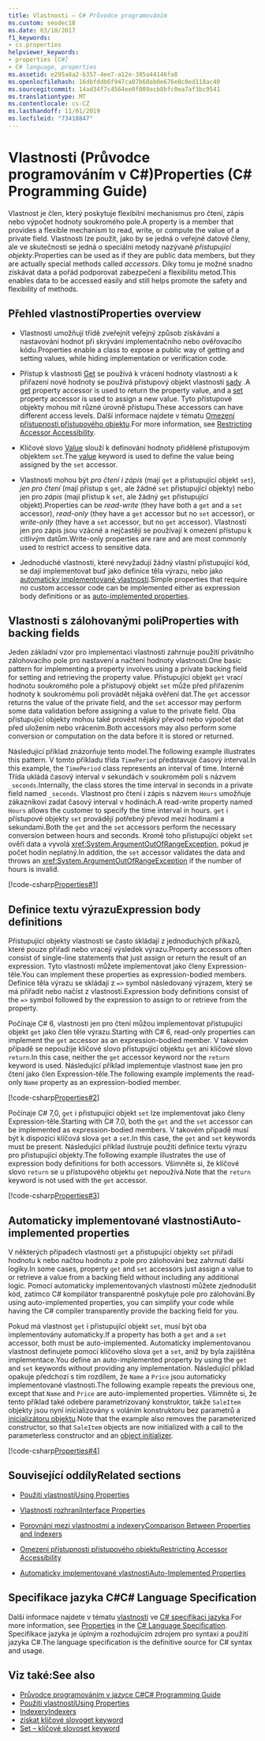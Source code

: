 ```yaml
---
title: Vlastnosti – C# Průvodce programováním
ms.custom: seodec18
ms.date: 03/10/2017
f1_keywords:
- cs.properties
helpviewer_keywords:
- properties [C#]
- C# language, properties
ms.assetid: e295a8a2-b357-4ee7-a12e-385a44146fa8
ms.openlocfilehash: 16dbfddb6f947ca07b60ab0e676e8c0ed118ac40
ms.sourcegitcommit: 14ad34f7c4564ee0f009acb8bfc0ea7af3bc9541
ms.translationtype: MT
ms.contentlocale: cs-CZ
ms.lasthandoff: 11/01/2019
ms.locfileid: "73418847"
---
```

# <a name="properties-c-programming-guide"></a><span data-ttu-id="27a1d-102">Vlastnosti (Průvodce programováním v C#)</span><span class="sxs-lookup"><span data-stu-id="27a1d-102">Properties (C# Programming Guide)</span></span>

<span data-ttu-id="27a1d-103">Vlastnost je člen, který poskytuje flexibilní mechanismus pro čtení, zápis nebo výpočet hodnoty soukromého pole.</span><span class="sxs-lookup"><span data-stu-id="27a1d-103">A property is a member that provides a flexible mechanism to read, write, or compute the value of a private field.</span></span> <span data-ttu-id="27a1d-104">Vlastnosti lze použít, jako by se jedná o veřejné datové členy, ale ve skutečnosti se jedná o speciální metody nazývané *přistupující objekty*.</span><span class="sxs-lookup"><span data-stu-id="27a1d-104">Properties can be used as if they are public data members, but they are actually special methods called *accessors*.</span></span> <span data-ttu-id="27a1d-105">Díky tomu je možné snadno získávat data a pořád podporovat zabezpečení a flexibilitu metod.</span><span class="sxs-lookup"><span data-stu-id="27a1d-105">This enables data to be accessed easily and still helps promote the safety and flexibility of methods.</span></span>  

## <a name="properties-overview"></a><span data-ttu-id="27a1d-106">Přehled vlastností</span><span class="sxs-lookup"><span data-stu-id="27a1d-106">Properties overview</span></span>  
  
- <span data-ttu-id="27a1d-107">Vlastnosti umožňují třídě zveřejnit veřejný způsob získávání a nastavování hodnot při skrývání implementačního nebo ověřovacího kódu.</span><span class="sxs-lookup"><span data-stu-id="27a1d-107">Properties enable a class to expose a public way of getting and setting values, while hiding implementation or verification code.</span></span>  
  
- <span data-ttu-id="27a1d-108">Přístup k vlastnosti [Get](../../language-reference/keywords/get.md) se používá k vrácení hodnoty vlastnosti a k přiřazení nové hodnoty se používá přístupový objekt vlastnosti [sady](../../language-reference/keywords/set.md) .</span><span class="sxs-lookup"><span data-stu-id="27a1d-108">A [get](../../language-reference/keywords/get.md) property accessor is used to return the property value, and a [set](../../language-reference/keywords/set.md) property accessor is used to assign a new value.</span></span> <span data-ttu-id="27a1d-109">Tyto přístupové objekty mohou mít různé úrovně přístupu.</span><span class="sxs-lookup"><span data-stu-id="27a1d-109">These accessors can have different access levels.</span></span> <span data-ttu-id="27a1d-110">Další informace najdete v tématu [Omezení přístupnosti přístupového objektu](./restricting-accessor-accessibility.md).</span><span class="sxs-lookup"><span data-stu-id="27a1d-110">For more information, see [Restricting Accessor Accessibility](./restricting-accessor-accessibility.md).</span></span>  
  
- <span data-ttu-id="27a1d-111">Klíčové slovo [Value](../../language-reference/keywords/value.md) slouží k definování hodnoty přidělené přístupovým objektem `set`.</span><span class="sxs-lookup"><span data-stu-id="27a1d-111">The [value](../../language-reference/keywords/value.md) keyword is used to define the value being assigned by the `set` accessor.</span></span>  
- <span data-ttu-id="27a1d-112">Vlastnosti mohou být *pro čtení i zápis* (mají `get` a přistupující objekt `set`), *jen pro čtení* (mají přístup s `get`, ale žádné `set` přistupující objekty) nebo jen pro *zápis* (mají přístup k `set`, ale žádný `get` přistupující objekt).</span><span class="sxs-lookup"><span data-stu-id="27a1d-112">Properties can be *read-write* (they have both a `get` and a `set` accessor), *read-only* (they have a `get` accessor but no `set` accessor), or *write-only* (they have a `set` accessor, but no `get` accessor).</span></span> <span data-ttu-id="27a1d-113">Vlastnosti jen pro zápis jsou vzácné a nejčastěji se používají k omezení přístupu k citlivým datům.</span><span class="sxs-lookup"><span data-stu-id="27a1d-113">Write-only properties are rare and are most commonly used to restrict access to sensitive data.</span></span>

- <span data-ttu-id="27a1d-114">Jednoduché vlastnosti, které nevyžadují žádný vlastní přistupující kód, se dají implementovat buď jako definice těla výrazu, nebo jako [automaticky implementované vlastnosti](./auto-implemented-properties.md).</span><span class="sxs-lookup"><span data-stu-id="27a1d-114">Simple properties that require no custom accessor code can be implemented either as expression body definitions or as [auto-implemented properties](./auto-implemented-properties.md).</span></span>
 
## <a name="properties-with-backing-fields"></a><span data-ttu-id="27a1d-115">Vlastnosti s zálohovanými poli</span><span class="sxs-lookup"><span data-stu-id="27a1d-115">Properties with backing fields</span></span>

<span data-ttu-id="27a1d-116">Jeden základní vzor pro implementaci vlastnosti zahrnuje použití privátního zálohovacího pole pro nastavení a načtení hodnoty vlastnosti.</span><span class="sxs-lookup"><span data-stu-id="27a1d-116">One basic pattern for implementing a property involves using a private backing field for setting and retrieving the property value.</span></span> <span data-ttu-id="27a1d-117">Přistupující objekt `get` vrací hodnotu soukromého pole a přístupový objekt `set` může před přiřazením hodnoty k soukromému poli provádět nějaká ověření dat.</span><span class="sxs-lookup"><span data-stu-id="27a1d-117">The `get` accessor returns the value of the private field, and the `set` accessor may perform some data validation before assigning a value to the private field.</span></span> <span data-ttu-id="27a1d-118">Oba přistupující objekty mohou také provést nějaký převod nebo výpočet dat před uložením nebo vrácením.</span><span class="sxs-lookup"><span data-stu-id="27a1d-118">Both accessors may also perform some conversion or computation on the data before it is stored or returned.</span></span>

<span data-ttu-id="27a1d-119">Následující příklad znázorňuje tento model.</span><span class="sxs-lookup"><span data-stu-id="27a1d-119">The following example illustrates this pattern.</span></span> <span data-ttu-id="27a1d-120">V tomto příkladu třída `TimePeriod` představuje časový interval.</span><span class="sxs-lookup"><span data-stu-id="27a1d-120">In this example, the `TimePeriod` class represents an interval of time.</span></span> <span data-ttu-id="27a1d-121">Interně Třída ukládá časový interval v sekundách v soukromém poli s názvem `_seconds`.</span><span class="sxs-lookup"><span data-stu-id="27a1d-121">Internally, the class stores the time interval in seconds in a private field named `_seconds`.</span></span> <span data-ttu-id="27a1d-122">Vlastnost pro čtení i zápis s názvem `Hours` umožňuje zákazníkovi zadat časový interval v hodinách.</span><span class="sxs-lookup"><span data-stu-id="27a1d-122">A read-write property named `Hours` allows the customer to specify the time interval in hours.</span></span> <span data-ttu-id="27a1d-123">`get` i přístupové objekty `set` provádějí potřebný převod mezi hodinami a sekundami.</span><span class="sxs-lookup"><span data-stu-id="27a1d-123">Both the `get` and the `set` accessors perform the necessary conversion between hours and seconds.</span></span> <span data-ttu-id="27a1d-124">Kromě toho přistupující objekt `set` ověří data a vyvolá <xref:System.ArgumentOutOfRangeException>, pokud je počet hodin neplatný.</span><span class="sxs-lookup"><span data-stu-id="27a1d-124">In addition, the `set` accessor validates the data and throws an <xref:System.ArgumentOutOfRangeException> if the number of hours is invalid.</span></span> 
   
 [!code-csharp[Properties#1](../../../../samples/snippets/csharp/programming-guide/classes-and-structs/properties-1.cs)]  
  
## <a name="expression-body-definitions"></a><span data-ttu-id="27a1d-125">Definice textu výrazu</span><span class="sxs-lookup"><span data-stu-id="27a1d-125">Expression body definitions</span></span>  

 <span data-ttu-id="27a1d-126">Přistupující objekty vlastnosti se často skládají z jednoduchých příkazů, které pouze přiřadí nebo vracejí výsledek výrazu.</span><span class="sxs-lookup"><span data-stu-id="27a1d-126">Property accessors often consist of single-line statements that just assign or return the result of an expression.</span></span> <span data-ttu-id="27a1d-127">Tyto vlastnosti můžete implementovat jako členy Expression-těle.</span><span class="sxs-lookup"><span data-stu-id="27a1d-127">You can implement these properties as expression-bodied members.</span></span> <span data-ttu-id="27a1d-128">Definice těla výrazu se skládají z `=>` symbol následovaný výrazem, který se má přiřadit nebo načíst z vlastnosti.</span><span class="sxs-lookup"><span data-stu-id="27a1d-128">Expression body definitions consist of the `=>` symbol followed by the expression to assign to or retrieve from the property.</span></span>

 <span data-ttu-id="27a1d-129">Počínaje C# 6, vlastnosti jen pro čtení můžou implementovat přistupující objekt `get` jako člen těle výrazu.</span><span class="sxs-lookup"><span data-stu-id="27a1d-129">Starting with C# 6, read-only properties can implement the `get` accessor as an expression-bodied member.</span></span> <span data-ttu-id="27a1d-130">V takovém případě se nepoužije klíčové slovo přistupující objektu `get` ani klíčové slovo `return`.</span><span class="sxs-lookup"><span data-stu-id="27a1d-130">In this case, neither the `get` accessor keyword nor the `return` keyword is used.</span></span> <span data-ttu-id="27a1d-131">Následující příklad implementuje vlastnost `Name` jen pro čtení jako člen Expression-těle.</span><span class="sxs-lookup"><span data-stu-id="27a1d-131">The following example implements the read-only `Name` property as an expression-bodied member.</span></span>

 [!code-csharp[Properties#2](../../../../samples/snippets/csharp/programming-guide/classes-and-structs/properties-2.cs)]  

 <span data-ttu-id="27a1d-132">Počínaje C# 7,0, `get` i přistupující objekt `set` lze implementovat jako členy Expression-těle.</span><span class="sxs-lookup"><span data-stu-id="27a1d-132">Starting with C# 7.0, both the `get` and the `set` accessor can be implemented as expression-bodied members.</span></span> <span data-ttu-id="27a1d-133">V takovém případě musí být k dispozici klíčová slova `get` a `set`.</span><span class="sxs-lookup"><span data-stu-id="27a1d-133">In this case, the `get` and `set` keywords must be present.</span></span> <span data-ttu-id="27a1d-134">Následující příklad ilustruje použití definice textu výrazu pro přistupující objekty.</span><span class="sxs-lookup"><span data-stu-id="27a1d-134">The following example illustrates the use of expression body definitions for both accessors.</span></span> <span data-ttu-id="27a1d-135">Všimněte si, že klíčové slovo `return` se u přístupového objektu `get` nepoužívá.</span><span class="sxs-lookup"><span data-stu-id="27a1d-135">Note that the `return` keyword is not used with the `get` accessor.</span></span>
 
  [!code-csharp[Properties#3](../../../../samples/snippets/csharp/programming-guide/classes-and-structs/properties-3.cs)]  

## <a name="auto-implemented-properties"></a><span data-ttu-id="27a1d-136">Automaticky implementované vlastnosti</span><span class="sxs-lookup"><span data-stu-id="27a1d-136">Auto-implemented properties</span></span>

<span data-ttu-id="27a1d-137">V některých případech vlastnosti `get` a přistupující objekty `set` přiřadí hodnotu k nebo načtou hodnotu z pole pro zálohování bez zahrnutí další logiky.</span><span class="sxs-lookup"><span data-stu-id="27a1d-137">In some cases, property `get` and `set` accessors just assign a value to or retrieve a value from a backing field without including any additional logic.</span></span> <span data-ttu-id="27a1d-138">Pomocí automaticky implementovaných vlastností můžete zjednodušit kód, zatímco C# kompilátor transparentně poskytuje pole pro zálohování.</span><span class="sxs-lookup"><span data-stu-id="27a1d-138">By using auto-implemented properties, you can simplify your code while having the C# compiler transparently provide the backing field for you.</span></span> 

<span data-ttu-id="27a1d-139">Pokud má vlastnost `get` i přistupující objekt `set`, musí být oba implementovány automaticky.</span><span class="sxs-lookup"><span data-stu-id="27a1d-139">If a property has both a `get` and a `set` accessor, both must be auto-implemented.</span></span> <span data-ttu-id="27a1d-140">Automaticky implementovanou vlastnost definujete pomocí klíčového slova `get` a `set`, aniž by byla zajištěna implementace.</span><span class="sxs-lookup"><span data-stu-id="27a1d-140">You define an auto-implemented property by using the `get` and `set` keywords without providing any implementation.</span></span> <span data-ttu-id="27a1d-141">Následující příklad opakuje předchozí s tím rozdílem, že `Name` a `Price` jsou automaticky implementované vlastnosti.</span><span class="sxs-lookup"><span data-stu-id="27a1d-141">The following example repeats the previous one, except that `Name` and `Price` are auto-implemented properties.</span></span> <span data-ttu-id="27a1d-142">Všimněte si, že tento příklad také odebere parametrizovaný konstruktor, takže `SaleItem` objekty jsou nyní inicializovány s voláním konstruktoru bez parametrů a [inicializátoru objektu](object-and-collection-initializers.md).</span><span class="sxs-lookup"><span data-stu-id="27a1d-142">Note that the example also removes the parameterized constructor, so that `SaleItem` objects are now initialized with a call to the parameterless constructor and an [object initializer](object-and-collection-initializers.md).</span></span>

  [!code-csharp[Properties#4](../../../../samples/snippets/csharp/programming-guide/classes-and-structs/properties-4.cs)]  

## <a name="related-sections"></a><span data-ttu-id="27a1d-143">Související oddíly</span><span class="sxs-lookup"><span data-stu-id="27a1d-143">Related sections</span></span>  
  
- [<span data-ttu-id="27a1d-144">Použití vlastností</span><span class="sxs-lookup"><span data-stu-id="27a1d-144">Using Properties</span></span>](./using-properties.md)  
  
- [<span data-ttu-id="27a1d-145">Vlastnosti rozhraní</span><span class="sxs-lookup"><span data-stu-id="27a1d-145">Interface Properties</span></span>](./interface-properties.md)  
  
- [<span data-ttu-id="27a1d-146">Porovnání mezi vlastnostmi a indexery</span><span class="sxs-lookup"><span data-stu-id="27a1d-146">Comparison Between Properties and Indexers</span></span>](../indexers/comparison-between-properties-and-indexers.md)  
  
- [<span data-ttu-id="27a1d-147">Omezení přístupnosti přístupového objektu</span><span class="sxs-lookup"><span data-stu-id="27a1d-147">Restricting Accessor Accessibility</span></span>](./restricting-accessor-accessibility.md)  
  
- [<span data-ttu-id="27a1d-148">Automaticky implementované vlastnosti</span><span class="sxs-lookup"><span data-stu-id="27a1d-148">Auto-Implemented Properties</span></span>](./auto-implemented-properties.md)  
  
## <a name="c-language-specification"></a><span data-ttu-id="27a1d-149">Specifikace jazyka C#</span><span class="sxs-lookup"><span data-stu-id="27a1d-149">C# Language Specification</span></span>  

<span data-ttu-id="27a1d-150">Další informace najdete v tématu [vlastnosti](~/_csharplang/spec/classes.md#properties) ve [ C# specifikaci jazyka](/dotnet/csharp/language-reference/language-specification/introduction).</span><span class="sxs-lookup"><span data-stu-id="27a1d-150">For more information, see [Properties](~/_csharplang/spec/classes.md#properties) in the [C# Language Specification](/dotnet/csharp/language-reference/language-specification/introduction).</span></span> <span data-ttu-id="27a1d-151">Specifikace jazyka je úplným a rozhodujícím zdrojem pro syntaxi a použití jazyka C#.</span><span class="sxs-lookup"><span data-stu-id="27a1d-151">The language specification is the definitive source for C# syntax and usage.</span></span>
  
## <a name="see-also"></a><span data-ttu-id="27a1d-152">Viz také:</span><span class="sxs-lookup"><span data-stu-id="27a1d-152">See also</span></span>

- [<span data-ttu-id="27a1d-153">Průvodce programováním v jazyce C#</span><span class="sxs-lookup"><span data-stu-id="27a1d-153">C# Programming Guide</span></span>](../index.md)
- [<span data-ttu-id="27a1d-154">Použití vlastností</span><span class="sxs-lookup"><span data-stu-id="27a1d-154">Using Properties</span></span>](./using-properties.md)
- [<span data-ttu-id="27a1d-155">Indexery</span><span class="sxs-lookup"><span data-stu-id="27a1d-155">Indexers</span></span>](../indexers/index.md)
- [<span data-ttu-id="27a1d-156">získat klíčové slovo</span><span class="sxs-lookup"><span data-stu-id="27a1d-156">get keyword</span></span>](../../language-reference/keywords/get.md)
- [<span data-ttu-id="27a1d-157">Set – klíčové slovo</span><span class="sxs-lookup"><span data-stu-id="27a1d-157">set keyword</span></span>](../../language-reference/keywords/set.md)

